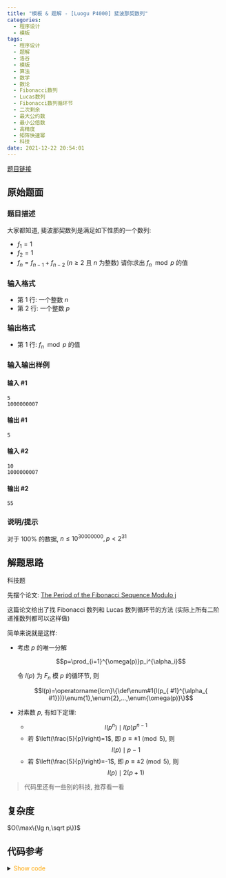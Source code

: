 ```yaml
---
title: "模板 & 题解 - [Luogu P4000] 斐波那契数列"
categories:
  - 程序设计
  - 模板
tags:
  - 程序设计
  - 题解
  - 洛谷
  - 模板
  - 算法
  - 数学
  - 数论
  - Fibonacci数列
  - Lucas数列
  - Fibonacci数列循环节
  - 二次剩余
  - 最大公约数
  - 最小公倍数
  - 高精度
  - 矩阵快速幂
  - 科技
date: 2021-12-22 20:54:01
---
```


[题目链接](https://www.luogu.com.cn/problem/P4000)

<!-- more -->

## 原始题面

### 题目描述

大家都知道, 斐波那契数列是满足如下性质的一个数列:

- $f_1 = 1$
- $f_2 = 1$
- $f_n = f_{n-1} + f_{n-2}$ ($n \geq 2$ 且 $n$ 为整数)
  请你求出 $f_n \mod p$ 的值

### 输入格式

- 第 1 行: 一个整数 $n$
- 第 2 行: 一个整数 $p$

### 输出格式

- 第 1 行: $f_n \mod p$ 的值

### 输入输出样例

#### 输入 #1

```input1
5
1000000007
```

#### 输出 #1

```output1
5
```

#### 输入 #2

```input2
10
1000000007
```

#### 输出 #2

```output2
55
```

### 说明/提示

对于 $100\%$ 的数据, $n \leq 10^{30000000}, p<2^{31}$

## 解题思路

科技题

先摆个论文: [The Period of the Fibonacci Sequence Modulo j](https://gradprogram.math.arizona.edu/~ura-reports/071/Campbell.Charles/Final.pdf)

这篇论文给出了找 Fibonacci 数列和 Lucas 数列循环节的方法 (实际上所有二阶递推数列都可以这样做)

简单来说就是这样:

- 考虑 $p$ 的唯一分解

  $$p=\prod_{i=1}^{\omega(p)}p_i^{\alpha_i}$$

  令 $l(p)$ 为 $F_n$ 模 $p$ 的循环节, 则

  $$l(p)=\operatorname{lcm}\{\def\enum#1{l(p_{ #1}^{\alpha_{ #1}})}\enum{1},\enum{2},...,\enum{\omega(p)}\}$$

- 对素数 $p$, 有如下定理:
  - $$l(p^n)\mid l(p)p^{n-1}$$
  - 若 $\left(\frac{5}{p}\right)=1$, 即 $p\equiv\pm 1\pmod{5}$, 则
    $$l(p)\mid p-1$$
  - 若 $\left(\frac{5}{p}\right)=-1$, 即 $p\equiv\pm 2\pmod{5}$, 则
    $$l(p)\mid 2(p+1)$$

> 代码里还有一些别的科技, 推荐看一看

## 复杂度

$O(\max\{\lg n,\sqrt p\})$

## 代码参考

<details>
<summary><font color='orange'>Show code</font></summary>

{% icodeweb cpa_cpp title:Luogu_4000 Luogu/4000/0.cpp %}

</details>
